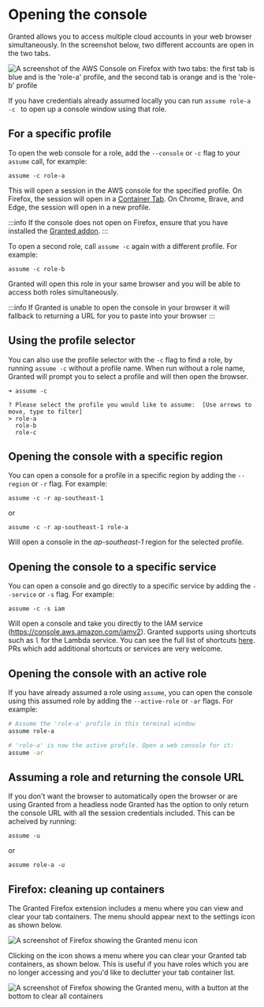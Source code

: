 # Opening the console

Granted allows you to access multiple cloud accounts in your web browser simultaneously. In the screenshot below, two different accounts are open in the two tabs.

![A screenshot of the AWS Console on Firefox with two tabs: the first tab is blue and is the 'role-a' profile, and the second tab is orange and is the 'role-b' profile](/img/tab-containers.png)

If you have credentials already assumed locally you can run `assume role-a -c ` to open up a console window using that role.
## For a specific profile

To open the web console for a role, add the `--console` or `-c` flag to your `assume` call, for example:

```
assume -c role-a
```

This will open a session in the AWS console for the specified profile. On Firefox, the session will open in a [Container Tab](https://support.mozilla.org/en-US/kb/containers). On Chrome, Brave, and Edge, the session will open in a new profile.

:::info
If the console does not open on Firefox, ensure that you have installed the [Granted addon](https://addons.mozilla.org/en-GB/firefox/addon/granted/).
:::

To open a second role, call `assume -c` again with a different profile. For example:

```
assume -c role-b
```

Granted will open this role in your same browser and you will be able to access both roles simultaneously.

:::info
If Granted is unable to open the console in your browser it will fallback to returning a URL for you to paste into your browser
:::

## Using the profile selector

You can also use the profile selector with the `-c` flag to find a role, by running `assume -c` without a profile name. When run without a role name, Granted will prompt you to select a profile and will then open the browser.

```
➜ assume -c

? Please select the profile you would like to assume:  [Use arrows to move, type to filter]
> role-a
  role-b
  role-c
```

## Opening the console with a specific region

You can open a console for a profile in a specific region by adding the `--region` or `-r` flag. For example:

```
assume -c -r ap-southeast-1
```

or

```
assume -c -r ap-southeast-1 role-a
```

Will open a console in the _ap-southeast-1_ region for the selected profile.

## Opening the console to a specific service

You can open a console and go directly to a specific service by adding the `--service` or `-s` flag. For example:

```
assume -c -s iam
```

Will open a console and take you directly to the IAM service (https://console.aws.amazon.com/iamv2). Granted supports using shortcuts such as `l` for the Lambda service. You can see the full list of shortcuts [here](https://github.com/common-fate/granted/blob/main/pkg/browsers/console.go). PRs which add additional shortcuts or services are very welcome.

## Opening the console with an active role

If you have already assumed a role using `assume`, you can open the console using this assumed role by adding the `--active-role` or `-ar` flags. For example:

```bash
# Assume the 'role-a' profile in this terminal window
assume role-a

# 'role-a' is now the active profile. Open a web console for it:
assume -ar
```

## Assuming a role and returning the console URL
If you don't want the browser to automatically open the browser or are using Granted from a headless node Granted has the option to only return the console URL with all the session credentials included. 
This can be acheived by running: 
```
assume -u
``` 
or 
```
assume role-a -u
```

## Firefox: cleaning up containers

The Granted Firefox extension includes a menu where you can view and clear your tab containers. The menu should appear next to the settings icon as shown below.

![A screenshot of Firefox showing the Granted menu icon](/img/granted-firefox-menu-icon.png)

Clicking on the icon shows a menu where you can clear your Granted tab containers, as shown below. This is useful if you have roles which you are no longer accessing and you'd like to declutter your tab container list.

![A screenshot of Firefox showing the Granted menu, with a button at the bottom to clear all containers](/img/granted-firefox-menu.png)

